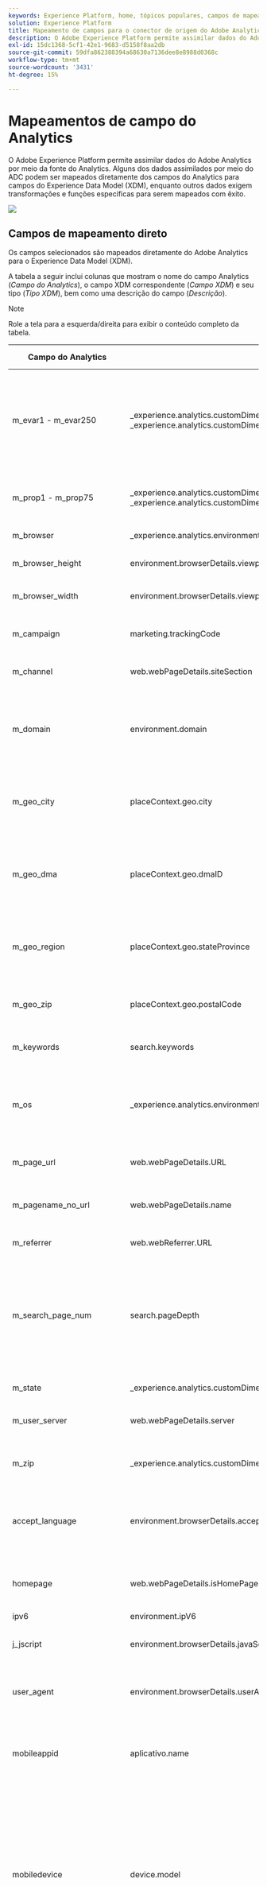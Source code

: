 ```yaml
---
keywords: Experience Platform, home, tópicos populares, campos de mapeamento do Analytics, mapeamento do analytics
solution: Experience Platform
title: Mapeamento de campos para o conector de origem do Adobe Analytics
description: O Adobe Experience Platform permite assimilar dados do Adobe Analytics por meio da fonte do Analytics. Alguns dos dados assimilados por meio do ADC podem ser mapeados diretamente dos campos do Analytics para campos do Experience Data Model (XDM), enquanto outros dados exigem transformações e funções específicas para serem mapeados com êxito.
exl-id: 15dc1368-5cf1-42e1-9683-d5158f8aa2db
source-git-commit: 59dfa862388394a68630a7136dee8e8988d0368c
workflow-type: tm+mt
source-wordcount: '3431'
ht-degree: 15%

---
```


# Mapeamentos de campo do Analytics

O Adobe Experience Platform permite assimilar dados do Adobe Analytics por meio da fonte do Analytics. Alguns dos dados assimilados por meio do ADC podem ser mapeados diretamente dos campos do Analytics para campos do Experience Data Model (XDM), enquanto outros dados exigem transformações e funções específicas para serem mapeados com êxito.

![](../images/analytics-data-experience-platform.png)

## Campos de mapeamento direto

Os campos selecionados são mapeados diretamente do Adobe Analytics para o Experience Data Model (XDM).

A tabela a seguir inclui colunas que mostram o nome do campo Analytics (*Campo do Analytics*), o campo XDM correspondente (*Campo XDM*) e seu tipo (*Tipo XDM*), bem como uma descrição do campo (*Descrição*).

>[!NOTE]
>
>Role a tela para a esquerda/direita para exibir o conteúdo completo da tabela.

| Campo do Analytics | Campo XDM | Tipo XDM | Descrição |
| --------------- | --------- | -------- | ---------- |
| m_evar1 - m_evar250 | _experience.analytics.customDimensions.eVars.eVar1 - _experience.analytics.customDimensions.eVars.eVar250 | string | Uma variável personalizada, que pode variar de 1 a 250. Cada organização usará essas eVars personalizadas de forma diferente. |
| m_prop1 - m_prop75 | _experience.analytics.customDimensions.props.prop1 - _experience.analytics.customDimensions.props.prop75 | string | Variáveis de tráfego personalizadas, que podem variar de 1 a 75. |
| m_browser | _experience.analytics.environment.browserID | integer | A ID do número do navegador. |
| m_browser_height | environment.browserDetails.viewportHeight | integer | A altura do navegador, em pixels. |
| m_browser_width | environment.browserDetails.viewportWidth | integer | A largura do navegador, em pixels. |
| m_campaign | marketing.trackingCode | string | A variável usada na dimensão Código de rastreamento. |
| m_channel | web.webPageDetails.siteSection | string | A variável usada na dimensão Seções do site. |
| m_domain | environment.domain | string | A variável usada na dimensão Domínio . Isso será baseado no provedor de serviço de Internet (ISP) do usuário. |
| m_geo_city | placeContext.geo.city | string | O nome da cidade da ocorrência. Isso é baseado no endereço IP da ocorrência. |
| m_geo_dma | placeContext.geo.dmaID | integer | A ID numérica da área demográfica para a ocorrência. Isso é baseado no endereço IP da ocorrência. |
| m_geo_region | placeContext.geo.stateProvince | string | O nome do estado ou região da ocorrência. Isso é baseado no endereço IP da ocorrência. |
| m_geo_zip | placeContext.geo.postalCode | string | O CEP da ocorrência. Isso é baseado no endereço IP da ocorrência. |
| m_keywords | search.keywords | string | A variável usada na dimensão Palavra-chave. |
| m_os | _experience.analytics.environment.operationSystemID | integer | A ID numérica que representa o sistema operacional do visitante. Isso é baseado na coluna user_agent. |
| m_page_url | web.webPageDetails.URL | string | O URL da ocorrência da página. |
| m_pagename_no_url | web.webPageDetails.</span>name | string | Uma variável usada para preencher a dimensão Páginas. |
| m_referrer | web.webReferrer.URL | string | O URL da página anterior. |
| m_search_page_num | search.pageDepth | integer | Usado pela dimensão Todas as classificações da página de pesquisa. Indica em qual página de resultados de pesquisa seu site foi exibido antes de o visitante clicar no seu site. |
| m_state | _experience.analytics.customDimensions.stateProvincia | string | Variável de estado. |
| m_user_server | web.webPageDetails.server | string | Uma variável usada na dimensão Servidor . |
| m_zip | _experience.analytics.customDimensions.postalCode | string | Uma variável usada para preencher a dimensão CEP. |
| accept_language | environment.browserDetails.acceptLanguage | string | Lista todos os idiomas aceitos, conforme indicado no cabeçalho HTTP Accept-Language. |
| homepage | web.webPageDetails.isHomePage | booleano | Não está mais em uso. Indicado se o URL atual é a página inicial do navegador. |
| ipv6 | environment.ipV6 | string |
| j_jscript | environment.browserDetails.javaScriptVersion | string | A versão do JavaScript suportada pelo navegador. |
| user_agent | environment.browserDetails.userAgent | string | A sequência de agente do usuário enviada no cabeçalho HTTP. |
| mobileappid | aplicativo.</span>name | string | A ID do aplicativo móvel, armazenada no seguinte formato: `[AppName][BundleVersion]`. |
| mobiledevice | device.model | string | O nome do dispositivo móvel. No iOS, ele é armazenado como uma sequência de 2 dígitos separada por vírgulas. O primeiro número representa a geração do dispositivo e o segundo representa a família do dispositivo. |
| pointofinterest | placeContext.POIinteraction.POIDetail.</span>name | string | Usada pelos serviços móveis. Representa o ponto de interesse. |
| pointofinterestdistance | placeContext.POIinteraction.POIDetail.geoInteractionDetails.distanceToCenter | número | Usada pelos serviços móveis. Representa a distância do ponto de interesse. |
| mobileplaceaccuracy | placeContext.POIinteraction.POIDetail.geoInteractionDetails.deviceGeoAccuracy | número | Coletada da variável de dados de contexto a.loc.acc. Indica a precisão do GPS em metros no momento da coleta. |
| mobileplacecategory | placeContext.POIinteraction.POIDetail.category | string | Coletada da variável de dados de contexto a.loc.category. Descreve a categoria de um local específico. |
| mobileplaceid | placeContext.POIinteraction.POIDetail.POIID | string | Coletada da variável de dados de contexto a.loc.id. Identificador para um determinado ponto de interesse. |
| vídeo | media.mediaTimed.primaryAssetReference._id | string | O nome do vídeo. |
| videoad | advertising.adAssetReference._id | string | Identificador do ativo de anúncio. |
| videocontenttype | media.mediaTimed.primaryAssetViewDetails.broadcastContentType | string | O Tipo De Conteúdo Do Vídeo. Isso é automaticamente definido como &quot;Vídeo&quot; para todas as visualizações de vídeo. |
| videoadpod | advertising.adAssetViewDetails.adBreak._id | string | O pod no qual o anúncio de vídeo está. |
| videoadinpod | advertising.adAssetViewDetails.index | integer | A posição do anúncio de vídeo no pod. |
| videoplayername | media.mediaTimed.primaryAssetViewDetails.playerName | string | O nome do reprodutor de vídeo. |
| videochannel | media.mediaTimed.primaryAssetViewDetails.broadcastChannel | string | O Canal de vídeo. |
| videoadplayername | advertising.adAssetViewDetails.playerName | string | O nome do reprodutor do anúncio de vídeo. |
| videochapter | media.mediaTimed.mediaChapter.chapterAssetReference._id | string | O nome do capítulo Vídeo |
| videoname | media.mediaTimed.primaryAssetReference._dc.title | string | O nome do Vídeo. |
| videoadname | advertising.adAssetReference._dc.title | string | O nome do anúncio de vídeo. |
| videoshow | media.mediaTimed.primaryAssetReference._iptc4xmpExt.Series._iptc4xmpExt.Name | string | Exibição de vídeo. |
| videoseason | media.mediaTimed.primaryAssetReference._iptc4xmpExt.Season._iptc4xmpExt.Name | string | Temporada de vídeo. |
| videoepisode | media.mediaTimed.primaryAssetReference._iptc4xmpExt.Episódio._iptc4xmpExt.Name | string | Episódio de vídeo. |
| videonetwork | media.mediaTimed.primaryAssetViewDetails.broadcastNetwork | string | Rede de vídeo. |
| videoshowtype | media.mediaTimed.primaryAssetReference.showType | string | Tipo de exibição de vídeo. |
| videoadload | media.mediaTimed.primaryAssetViewDetails.adLoadType | string | Cargas de vídeos e anúncios. |
| videofeedtype | media.mediaTimed.primaryAssetViewDetails.sourceFeed | string | Tipo de feed do vídeo. |
| mobilebeaconmajor | placeContext.POIinteraction.POIDetail.beaconInteractionDetails.beaconMajor | número | Beacon do Mobile Services maior. |
| mobilebeaconminor | placeContext.POIinteraction.POIDetail.beaconInteractionDetails.beaconMinor | número | Beacon do Mobile Services menor. |
| mobilebeaconuuid | placeContext.POIinteraction.POIDetail.beaconInteractionDetails.proximityUUID | string | UUID de beacon do Mobile Services. |
| videosessionid | media.mediaTimed.primaryAssetViewDetails._id | string | ID da sessão de vídeo. |
| videogenre | media.mediaTimed.primaryAssetReference._iptc4xmpExt.Genre | array | Gênero de vídeo. | {title (Object), descrição (Object), tipo (Object), meta:xdmType (Object), itens (string), meta:xdmField (Object)} |
| mobileinstalls | application.firstLaunches | Objeto | Isso é acionado na primeira execução após a instalação ou reinstalação | {id (cadeia de caracteres), valor (número)} |
| mobileupgrades | application.upgrades | Objeto | Relata a quantidade de atualizações do aplicativo. Acionadores na primeira execução após a atualização ou quando o número da versão mudar. | {id (cadeia de caracteres), valor (número)} |
| mobilelaunches | application.launches | Objeto | O número de vezes que o aplicativo foi iniciado. | {id (cadeia de caracteres), valor (número)} |
| mobilecrashes | application.crashes | Objeto | <!-- MISSING --> | {id (cadeia de caracteres), valor (número)} |
| mobilemessageclicks | directMarketing.clicks | Objeto | <!-- MISSING --> | {id (cadeia de caracteres), valor (número)} |
| mobileplaceentry | placeContext.POIinteraction.poiEntries | Objeto | <!-- MISSING --> | {id (cadeia de caracteres), valor (número)} |
| mobileplaceexit | placeContext.POIinteraction.poiExits | Objeto | <!-- MISSING --> | {id (cadeia de caracteres), valor (número)} |
| videotime | media.mediaTimed.timePlayed | Objeto | <!-- MISSING --> | {id (cadeia de caracteres), valor (número)} |
| videostart | media.mediaTimed.impressions | Objeto | <!-- MISSING --> | {id (cadeia de caracteres), valor (número)} |
| videocomplete | media.mediaTimed.completes | Objeto | <!-- MISSING --> | {id (cadeia de caracteres), valor (número)} |
| videosegmentviews | media.mediaTimed.mediaSegmentViews | Objeto | <!-- MISSING --> | {id (cadeia de caracteres), valor (número)} |
| videoadstart | advertising.impressions | Objeto | <!-- MISSING --> | {id (cadeia de caracteres), valor (número)} |
| videoadcomplete | advertising.completes | Objeto | <!-- MISSING --> | {id (cadeia de caracteres), valor (número)} |
| videoadtime | advertising.timePlayed | Objeto | <!-- MISSING --> | {id (cadeia de caracteres), valor (número)} |
| videochapterstart | media.mediaTimed.mediaChapter.impressions | Objeto | <!-- MISSING --> | {id (cadeia de caracteres), valor (número)} |
| videochaptercomplete | media.mediaTimed.mediaChapter.completes | Objeto | <!-- MISSING --> | {id (cadeia de caracteres), valor (número)} |
| videochaptertime | media.mediaTimed.mediaChapter.timePlayed | Objeto | <!-- MISSING --> | {id (cadeia de caracteres), valor (número)} |
| videoplay | media.mediaTimed.starts | Objeto | <!-- MISSING --> | {id (cadeia de caracteres), valor (número)} |
| videototaltime | media.mediaTimed.totalTimePlayed | Objeto | <!-- MISSING --> | {id (cadeia de caracteres), valor (número)} |
| videoqoetimetostart | media.mediaTimed.primaryAssetViewDetails.qoe.timeToStart | Objeto | O tempo de início da qualidade do vídeo. | {id (cadeia de caracteres), valor (número)} |
| videoqoedropbeforestart | media.mediaTimed.dropBeforeStarts | Objeto | <!-- MISSING --> | {id (cadeia de caracteres), valor (número)} |
| videoqoebuffercount | media.mediaTimed.primaryAssetViewDetails.qoe.buffers | Objeto | Contagem de buffer de qualidade do vídeo | {id (cadeia de caracteres), valor (número)} |
| videoqoebuffertime | media.mediaTimed.primaryAssetViewDetails.qoe.bufferTime | Objeto | Tempo de buffer de qualidade do vídeo | {id (cadeia de caracteres), valor (número)} |
| videoqoebitratechangecount | media.mediaTimed.primaryAssetViewDetails.qoe.bitrateChanges | Objeto | Contagem de alternância de qualidade do vídeo | {id (cadeia de caracteres), valor (número)} |
| videoqoebitrateaverage | media.mediaTimed.primaryAssetViewDetails.qoe.bitrateAverage | Objeto | Taxa média de bits de qualidade do vídeo | {id (cadeia de caracteres), valor (número)} |
| videoqoeerrorcount | media.mediaTimed.primaryAssetViewDetails.qoe.errors | Objeto | Contagem de erros de qualidade do vídeo | {id (cadeia de caracteres), valor (número)} |
| videoqoedroppedframecount | media.mediaTimed.primaryAssetViewDetails.qoe.droppedFrames | Objeto | <!-- MISSING --> | {id (cadeia de caracteres), valor (número)} |
| videoprogress10 | media.mediaTimed.progress10 | Objeto | <!-- MISSING --> | {id (cadeia de caracteres), valor (número)} |
| videoprogress25 | media.mediaTimed.progress25 | Objeto | <!-- MISSING --> | {id (cadeia de caracteres), valor (número)} |
| videoprogress50 | media.mediaTimed.progress50 | Objeto | <!-- MISSING --> | {id (cadeia de caracteres), valor (número)} |
| videoprogress75 | media.mediaTimed.progress75 | Objeto | <!-- MISSING --> | {id (cadeia de caracteres), valor (número)} |
| videoprogress95 | media.mediaTimed.progress95 | Objeto | <!-- MISSING --> | {id (cadeia de caracteres), valor (número)} |
| videoresume | media.mediaTimed.resumes | Objeto | <!-- MISSING --> | {id (cadeia de caracteres), valor (número)} |
| videopausecount | media.mediaTimed.pauses | Objeto | <!-- MISSING --> | {id (cadeia de caracteres), valor (número)} |
| videopausetime | media.mediaTimed.pauseTime | Objeto | <!-- MISSING --> | {id (cadeia de caracteres), valor (número)} |
| videosessincelastcall | media.mediaTimed.primaryAssetViewDetails.sessionTimeout | integer |

{style=&quot;table-layout:auto&quot;}

## Dividir campos de mapeamento

Esses campos têm uma única fonte, mas mapeiam para **multiple** Locais XDM.

| Campo do Analytics | Campo XDM | Tipo XDM | Descrição |
| --------------- | --------- | -------- | ---------- |
| s_resolution | device.screenWidth, device.screenHeight | integer | ID numérica que representa a resolução do monitor. |
| mobileosversion | environment.operationSystem, environment.operationSystemVersion | string | Versão do sistema operacional móvel. |
| videoadlength | advertising.adAssetReference._xmpDM.duration | integer | Duração do anúncio de vídeo. |

{style=&quot;table-layout:auto&quot;}

## Campos de mapeamento gerados

Selecionar campos provenientes do ADC precisam ser transformados, exigindo lógica além de uma cópia direta do Adobe Analytics para serem gerados no XDM.

A tabela a seguir inclui colunas que mostram o nome do campo Analytics (*Campo do Analytics*), o campo XDM correspondente (*Campo XDM*) e seu tipo (*Tipo XDM*), bem como uma descrição do campo (*Descrição*).

>[!NOTE]
>
>Role a tela para a esquerda/direita para exibir o conteúdo completo da tabela.

| Campo do Analytics | Campo XDM | Tipo XDM | Descrição |
| --------------- | --------- | -------- | ----------- |
| m_prop1 - m_prop75 | _experience.analytics.customDimensions.listprops.prop1 - _experience.analytics.customDimensions.listprops.prop75 | Objeto | Variáveis de tráfego personalizadas, variando de 1 a 75 | {} |
| m_hier1 - m_hier5 | _experience.analytics.customDimensions.hieries.hier1 - _experience.analytics.customDimensions.hierarquias.hier5 | Objeto | Usado por variáveis de hierarquia. Ele contém um | lista de valores delimitada. | {values (matriz), delimitador (cadeia de caracteres)} |
| m_mvvar1 - m_mvvar3 | _experience.analytics.customDimensions.lists.list1.list[] - _experience.analytics.customDimensions.lists.list3.list[] | array | Lista de valores de variável. Contém uma lista delimitada de valores personalizados, dependendo da implementação | {value (cadeia de caracteres), key (cadeia de caracteres)} |
| m_color | device.colorDepth | integer | A ID da profundidade de cor, que se baseia no valor da coluna c_color. |
| m_cookies | environment.browserDetails.cookiesEnabled | booleano | Uma variável usada na dimensão Suporte a cookies. |
| m_event_list | commerce.compras, commerce.productViews, commerce.productListOpens, commerce.checkouts, commerce.productListAdds, commerce.productListRemoments, commerce.productListViews, commerce.productListViews | Objeto | Eventos de comércio padrão acionados na ocorrência. | {id (cadeia de caracteres), valor (número)} |
| m_event_list | _experience.analytics.event1to100.event1 - _experience.analytics.event1to100.event100, _experience.analytics.event101to200.event101 - _experience.analytics.event101to200.event20 _experience.analytics.event201to300.event201 - _experience.analytics.event201to300.event300, _experience.analytics.event301to400.event301 - _experience.analytics.event30 1to400.event400, _experience.analytics.event401to500.event401 - _experience.analytics.event401to500.event500, _experience.analytics.event501to600.event5 01 - _experience.analytics.event501to600.event600, _experience.analytics.event601to700.event601 - _experience.analytics.event601to700.event700, _experience.analytics.event7 01to800.event701 - _experience.analytics.event701to800.event800, _experience.analytics.event801to900.event801 - _experience.analytics.event801to900.event 900, _experience.analytics.event901to1000.event901 - _experience.analytics.event901to1000.event1000 | Objeto | Eventos personalizados acionados na ocorrência. | {id (Objeto), valor (Objeto)} |
| m_geo_country | placeContext.geo.countryCode | string | Abreviação do país de onde a ocorrência veio, que é baseada fora do IP. |
| m_geo_latitude | placeContext.geo._schema.latitude | número | <!-- MISSING --> |
| m_geo_longitude | placeContext.geo._schema.longitude | número | <!-- MISSING --> |
| m_java_enabled | environment.browserDetails.javaEnabled | booleano | Um sinalizador que indica se o Java está ativado. |
| m_latitude | placeContext.geo._schema.latitude | número | <!-- MISSING --> |
| m_longitude | placeContext.geo._schema.longitude | número | <!-- MISSING --> |
| m_page_event_var1 | web.webInteraction.URL | string | Uma variável que é usada somente em solicitações de imagem de rastreamento de link. Essa variável contém o URL do link de download, do link de saída ou do link personalizado clicado. |
| m_page_event_var2 | web.webInteraction.name | string | Uma variável que é usada somente em solicitações de imagem de rastreamento de link. Isso lista o nome personalizado do link, se ele for especificado. |
| m_page_type | web.webPageDetails.isErrorPage | booleano | Uma variável usada para preencher a dimensão Páginas não encontradas . Essa variável deve estar vazia ou conter &quot;ErrorPage&quot;. |
| m_pagename_no_url | web.webPageDetails.pageViews.value | número | O nome da página (se definido). Se nenhuma página for especificada, esse valor será deixado em branco. |
| m_paid_search | search.isPaid | booleano | Um sinalizador que é definido se a ocorrência corresponder à detecção de pesquisa paga. |
| m_product_list | productListItems[].items | array | A lista de produtos, conforme passada pela variável de produtos. | {SKU (cadeia de caracteres), quantidade (número inteiro), priceTotal (número)} |
| m_ref_type | web.webReferrer.type | string | Uma ID numérica que representa o tipo de referência para a ocorrência. 1 significa que, dentro do site, 2 significa outros sites, 3 significa mecanismos de pesquisa, 4 significa disco rígido, 5 significa USENET, 6 significa Digitado/Marcado (sem referenciador), 7 significa email, 8 significa Sem JavaScript e 9 significa Redes sociais. |
| m_search_engine | search.searchEngine | string | A ID numérica que representa o mecanismo de pesquisa que enviou o visitante para o site. |
| post_currency | commerce.order.currencyCode | string | O código de câmbio que foi usado durante a transação. |
| post_cust_hit_time_gmt | carimbo de data e hora | string | Isso é usado somente em conjuntos de dados com carimbo de data e hora ativado. Este é o carimbo de data e hora enviado com ele, com base no horário Unix. |
| post_cust_visid | identityMap | objeto | A ID de visitante do cliente. |
| post_cust_visid | endUserIDs._experience.aacustomid.primary | booleano | A ID de visitante do cliente. |
| post_cust_visid | endUserIDs._experience.aacustomid.namespace.code | string | A ID de visitante do cliente. |
| post_visid_high + visid_low | identityMap | objeto | Um identificador exclusivo para uma visita. |
| post_visid_high + visid_low | endUserIDs._experience.aaid.id | string | Um identificador exclusivo para uma visita. |
| post_visid_high | endUserIDs._experience.aaid.primary | booleano | Usado em conjunto com visid_low para identificar uma visita de maneira exclusiva. |
| post_visid_high | endUserIDs._experience.aaid.namespace.code | string | Usado em conjunto com visid_low para identificar uma visita de maneira exclusiva. |
| post_visid_low | identityMap | objeto | Usado em conjunto com visid_high para identificar uma visita de maneira exclusiva. |
| hit_time_gmt | receiveTimestamp | string | O carimbo de data e hora da ocorrência, com base em horário Unix. |
| hitid_high + hitid_low | _id | string | Um identificador exclusivo para identificar uma ocorrência. |
| hitid_low | _id | string | Usado em conjunto com hitid_high para identificar uma ocorrência de maneira exclusiva. |
| ip | environment.ipV4 | string | O Endereço IP, com base no cabeçalho HTTP da solicitação de imagem. |
| j_jscript | environment.browserDetails.javaScriptEnabled | booleano | A versão do JavaScript usada. |
| mcvisid_high + mcvisid_low | identityMap | objeto | A ID de visitante do Experience Cloud. |
| mcvisid_high + mcvisid_low | endUserIDs._experience.mcid.id | string | A Experience Cloud ID (ECID) também é conhecida como MCID e, às vezes, é usada em namespaces. |
| mcvisid_high | endUserIDs._experience.mcid.primary | booleano | A Experience Cloud ID (ECID) também é conhecida como MCID e, às vezes, é usada em namespaces. |
| mcvisid_high | endUserIDs._experience.mcid.namespace.code | string | A Experience Cloud ID (ECID) também é conhecida como MCID e, às vezes, é usada em namespaces. |
| mcvisid_low | identityMap | objeto | A ID de visitante do Experience Cloud. |
| sdid_high + sdid_low | _experience.target.plementalDataID | string | ID de identificação de ocorrência. O campo de análise sdid_high e sdid_low é a ID de dados complementares usada para unir duas (ou mais) ocorrências recebidas. |
| mobilebeaconproximity | placeContext.POIinteraction.POIDetail.beaconInteractionDetails.proximity | string | Proximidade de beacon do Mobile Services. |
| videochapter | media.mediaTimed.mediaChapter.chapterAssetReference._xmpDM.duration | integer | O nome do capítulo do vídeo. |
| videolength | media.mediaTimed.primaryAssetReference._xmpDM.duration | integer | A duração do vídeo. |

{style=&quot;table-layout:auto&quot;}

## Campos de mapeamento avançados

Selecione os campos (conhecidos como &quot;postvalues&quot;) que exigem transformações mais avançadas antes de serem mapeados com êxito dos campos do Adobe Analytics para o Experience Data Model (XDM). A execução dessas transformações avançadas envolve o uso do Serviço de query da Adobe Experience Platform e funções pré-criadas (chamadas de funções definidas pelo Adobe) para sessão, atribuição e desduplicação.

Para saber mais sobre como executar essas transformações usando o Serviço de query, visite o [Funções definidas por Adobe](../../../../query-service/sql/adobe-defined-functions.md) documentação.

A tabela a seguir inclui colunas que mostram o nome do campo Analytics (*Campo do Analytics*), o campo XDM correspondente (*Campo XDM*) e seu tipo (*Tipo XDM*), bem como uma descrição do campo (*Descrição*).

>[!NOTE]
>
>Role a tela para a esquerda/direita para exibir o conteúdo completo da tabela.

| Campo do Analytics | Campo XDM | Tipo XDM | Descrição |
| --------------- | --------- | -------- | ---------- |
| post_evar1 - post_evar250 | _experience.analytics.customDimensions.eVars.eVar1 - _experience.analytics.customDimensions.eVars.eVar250 | string | Uma variável personalizada, que pode variar de 1 a 250. Cada organização usará essas eVars personalizadas de forma diferente. |
| post_prop1 - post_prop75 | _experience.analytics.customDimensions.props.prop1 - _experience.analytics.customDimensions.props.prop75 | string | Variáveis de tráfego personalizadas, que podem variar de 1 a 75. |
| post_browser_height | environment.browserDetails.viewportHeight | integer | A altura do navegador, em pixels. |
| post_browser_width | environment.browserDetails.viewportWidth | integer | A largura do navegador, em pixels. |
| post_campaign | marketing.trackingCode | string | A variável usada na dimensão Código de rastreamento. |
| post_channel | web.webPageDetails.siteSection | string | A variável usada na dimensão Seções do site. |
| post_cust_visid | endUserIDs._experience.aacustomid.id | string | A ID de visitante personalizada, se configurada. |
| post_first_hit_page_url | _experience.analytics.endUser.firstWeb.webPageDetails.URL | string | O URL da primeira página que o visitante chega. |
| post_first_hit_pagename | _experience.analytics.endUser.firstWeb.webPageDetails.name | string | Uma variável usada na dimensão Página de entrada original . O nome da página da página de entrada do visitante. |
| post_keywords | search.keywords | string | As palavras-chave que foram coletadas para a ocorrência. |
| post_page_url | web.webPageDetails.URL | string | O URL da ocorrência da página. |
| post_pagename_no_url | web.webPageDetails.name | string | Uma variável usada para preencher a dimensão Páginas. |
| post_purchaseid | commerce.order.purchaseID | string | Variável usada para identificar compras de maneira exclusiva. |
| post_referrer | web.webReferrer.URL | string | O URL da página anterior. |
| post_state | _experience.analytics.customDimensions.stateProvincia | string | Variável de estado. |
| post_user_server | web.webPageDetails.server | string | Uma variável usada na dimensão Servidor . |
| post_zip | _experience.analytics.customDimensions.postalCode | string | Uma variável usada para preencher a dimensão CEP. |
| navegador | _experience.analytics.environment.browserID | integer | A ID numérica do navegador. |
| domínio | environment.domain | string | A variável usada na dimensão Domínio . Isso será baseado no provedor de serviço de Internet (ISP) do usuário. |
| first_hit_referrer | _experience.analytics.endUser.firstWeb.webReferrer.URL | string | O primeiro URL de referência do visitante. |
| geo_city | placeContext.geo.city | string | O nome da cidade da ocorrência. Isso é baseado no endereço IP da ocorrência. |
| geo_dma | placeContext.geo.dmaID | integer | A ID numérica da área demográfica para a ocorrência. Isso é baseado no endereço IP da ocorrência. |
| geo_region | placeContext.geo.stateProvince | string | O nome do estado ou região da ocorrência. Isso é baseado no endereço IP da ocorrência. |
| geo_zip | placeContext.geo.postalCode | string | O CEP da ocorrência. Isso é baseado no endereço IP da ocorrência. |
| os | _experience.analytics.environment.operationSystemID | integer | A ID numérica que representa o sistema operacional do visitante. Isso é baseado na coluna user_agent. |
| search_page_num | search.pageDepth | integer | Essa variável é usada pela dimensão Toda classificação da página de pesquisa e indica qual página de resultados de pesquisa site | apareceu em antes do usuário clicar para acessar seu site. |
| visit_keywords | _experience.analytics.session.search.keywords | string | Uma variável usada na dimensão Palavras-chave de pesquisa. |
| visit_num | _experience.analytics.session.num | integer | Uma variável usada na dimensão Número de visitas. Isso começa em 1 e é incrementado sempre que uma nova visita é iniciada (por usuário). |
| visit_page_num | _experience.analytics.session.depth | integer | Uma variável usada na dimensão Profundidade da ocorrência. Esse valor aumenta em uma unidade para cada ocorrência gerada pelo usuário e é redefinido após cada visita. |
| visit_referrer | _experience.analytics.session.web.webReferrer.URL | string | O primeiro referenciador da visita. |
| visit_search_page_num | _experience.analytics.session.search.pageDepth | integer | Nome da primeira página da visita. |
| post_prop1 - post_prop75 | _experience.analytics.customDimensions.listprops.prop1 - _experience.analytics.customDimensions.listprops.prop75 | Objeto | Variáveis de tráfego personalizadas 1 - 75. |
| post_hier1 - post_hier5 | _experience.analytics.customDimensions.hieries.hier1 - _experience.analytics.customDimensions.hierarquias.hier5 | Objeto | Usado por variáveis de hierarquia e contém uma lista delimitada de valores. | {values (matriz), delimitador (cadeia de caracteres)} |
| post_mvvar1 - post_mvvar3 | _experience.analytics.customDimensions.lists.list1.list[] - _experience.analytics.customDimensions.lists.list3.list[] | array | Uma lista de valores de variável. Contém uma lista delimitada de valores personalizados, dependendo da implementação. | {value (cadeia de caracteres), key (cadeia de caracteres)} |
| post_cookies | environment.browserDetails.cookiesEnabled | booleano | Variável usada na dimensão Suporte a cookies. |
| post_event_list | commerce.compras, commerce.productViews, commerce.productListOpens, commerce.checkouts, commerce.productListAdds, commerce.productListRemoments, commerce.productListViews, commerce.productListViews | Objeto | Eventos de comércio padrão acionados na ocorrência. | {id (cadeia de caracteres), valor (número)} |
| post_event_list | _experience.analytics.event1to100.event1 - _experience.analytics.event1to100.event100, _experience.analytics.event101to200.event101 - _experience.analytics.event101to200.event20 _experience.analytics.event201to300.event201 - _experience.analytics.event201to300.event300, _experience.analytics.event301to400.event301 - _experience.analytics.event30 1to400.event400, _experience.analytics.event401to500.event401 - _experience.analytics.event401to500.event500, _experience.analytics.event501to600.event5 01 - _experience.analytics.event501to600.event600, _experience.analytics.event601to700.event601 - _experience.analytics.event601to700.event700, _experience.analytics.event7 01to800.event701 - _experience.analytics.event701to800.event800, _experience.analytics.event801to900.event801 - _experience.analytics.event801to900.event 900, _experience.analytics.event901to1000.event901 - _experience.analytics.event901to1000.event1000 | Objeto | Eventos personalizados acionados na ocorrência. | {id (Objeto), valor (Objeto)} |
| post_java_enabled | environment.browserDetails.javaEnabled | booleano | Um sinalizador que indica se o Java está ativado. |
| post_latitude | placeContext.geo._schema.latitude | número | <!-- MISSING --> |
| post_longitude | placeContext.geo._schema.longitude | número | <!-- MISSING --> |
| post_page_event | web.webInteraction.type | string | O tipo de ocorrência que é enviado na solicitação da imagem (ocorrência padrão, link de download, link de saída ou link personalizado clicado). |
| post_page_event | web.webInteraction.linkClicks.value | número | O tipo de ocorrência que é enviado na solicitação da imagem (ocorrência padrão, link de download, link de saída ou link personalizado clicado). |
| post_page_event_var1 | web.webInteraction.URL | string | Essa variável é usada somente nas solicitações de imagem de rastreamento de link. Este é o URL do link de download, link de saída ou link personalizado clicado. |
| post_page_event_var2 | web.webInteraction.name | string | Essa variável é usada somente nas solicitações de imagem de rastreamento de link. Esse será o nome personalizado do link. |
| post_page_type | web.webPageDetails.isErrorPage | booleano | Isso é usado para preencher a dimensão Páginas não encontradas . Essa variável deve estar vazia ou conter &quot;ErrorPage&quot; |
| post_pagename_no_url | web.webPageDetails.pageViews.value | número | O nome da página (se definido). Se nenhuma página for especificada, esse valor será deixado em branco. |
| post_product_list | productListItems[].items | array | A lista de produtos, conforme passada pela variável de produtos. | {SKU (cadeia de caracteres), quantidade (número inteiro), priceTotal (número)} |
| post_search_engine | search.searchEngine | string | A ID numérica que representa o mecanismo de pesquisa que enviou o visitante para o site. |
| mvvar1_instances | .list.items[] | Objeto | Lista de valores de variável. Contém uma lista delimitada de valores personalizados, dependendo da implementação. |
| mvvar2_instances | .list.items[] | Objeto | Lista de valores de variável. Contém uma lista delimitada de valores personalizados, dependendo da implementação. |
|  | mvvar3_instances | .list.items[] | Objeto | Lista de valores de variável. Contém uma lista delimitada de valores personalizados, dependendo da implementação. |
| color | device.colorDepth | integer | ID da profundidade de cor, com base no valor da coluna c_color. |
| first_hit_ref_type | _experience.analytics.endUser.firstWeb.webReferrer.type | string | A ID numérica, que representa o tipo do referenciador do primeiro referenciador do visitante. |
| first_hit_time_gmt | _experience.analytics.endUser.firstTimestamp | integer | Carimbo de data e hora, em horário Unix, da primeira ocorrência de um visitante. |
| geo_country | placeContext.geo.countryCode | string | Abreviação do país no qual a ocorrência foi originada, com base no IP. |
| geo_latitude | placeContext.geo._schema.latitude | número | <!-- MISSING --> |
| geo_longitude | placeContext.geo._schema.longitude | número | <!-- MISSING --> |
| paid_search | search.isPaid | booleano | Um sinalizador que é definido se a ocorrência corresponder à detecção de pesquisa paga. |
| ref_type | web.webReferrer.type | string | Uma ID numérica que representa o tipo de referência para a ocorrência. |
| visit_paid_search | _experience.analytics.session.search.isPaid | booleano | Um sinalizador (1=pago, 0=não pago) indicando se a primeira ocorrência da visita foi de uma ocorrência de pesquisa paga. |
| visit_ref_type | _experience.analytics.session.web.webReferrer.type | string | ID numérica que representa o tipo do primeiro referenciador da visita. |
| visit_search_engine | _experience.analytics.session.search.searchEngine | string | ID numérica do primeiro mecanismo de pesquisa da ocorrência. |
| visit_start_time_gmt | _experience.analytics.session.timestamp | integer | Carimbo de data e hora da primeira ocorrência da visita em horário Unix. |

{style=&quot;table-layout:auto&quot;}